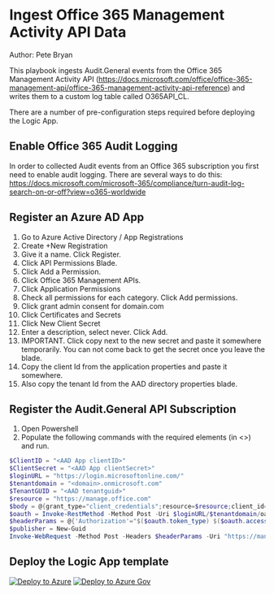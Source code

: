 # Ingest Office 365 Management Activity API Data
Author: Pete Bryan

This playbook ingests Audit.General events from the Office 365 Management Activity API (https://docs.microsoft.com/office/office-365-management-api/office-365-management-activity-api-reference) and writes them to a custom log table called O365API_CL. 

There are a number of pre-configuration steps required before deploying the Logic App.

## Enable Office 365 Audit Logging
In order to collected Audit events from an Office 365 subscription you first need to enable audit logging. There are several ways to do this: https://docs.microsoft.com/microsoft-365/compliance/turn-audit-log-search-on-or-off?view=o365-worldwide

## Register an Azure AD App
1. Go to Azure Active Directory / App Registrations
2. Create +New Registration
3. Give it a name.  Click Register.
4. Click API Permissions Blade.
5. Click Add a Permission.  
6. Click Office 365 Management APIs.
7. Click Application Permissions
8. Check all permissions for each category.  Click Add permissions.
9. Click grant admin consent for domain.com
10. Click Certificates and Secrets
11. Click New Client Secret
12. Enter a description, select never.  Click Add.
13. IMPORTANT.  Click copy next to the new secret and paste it somewhere temporarily.  You can not come back to get the secret once you leave the blade.
14. Copy the client Id from the application properties and paste it somewhere.
15. Also copy the tenant Id from the AAD directory properties blade.

## Register the Audit.General API Subscription
1. Open Powershell
2. Populate the following commands with the required elements (in <>) and run.

```powershell
$ClientID = "<AAD App clientID>"
$ClientSecret = "<AAD App clientSecret>"
$loginURL = "https://login.microsoftonline.com/"
$tenantdomain = "<domain>.onmicrosoft.com"
$TenantGUID = "<AAD tenantguid>"
$resource = "https://manage.office.com"
$body = @{grant_type="client_credentials";resource=$resource;client_id=$ClientID;client_secret=$ClientSecret}
$oauth = Invoke-RestMethod -Method Post -Uri $loginURL/$tenantdomain/oauth2/token?api-version=1.0 -Body $body
$headerParams = @{'Authorization'="$($oauth.token_type) $($oauth.access_token)"} 
$publisher = New-Guid
Invoke-WebRequest -Method Post -Headers $headerParams -Uri "https://manage.office.com/api/v1.0/$tenantGuid/activity/feed/subscriptions/start?contentType=Audit.General&PublisherIdentifier=$Publisher" 
```

## Deploy the Logic App template
[![Deploy to Azure](https://aka.ms/deploytoazurebutton)](https://portal.azure.com/#create/Microsoft.Template/uri/https%3A%2F%2Fraw.githubusercontent.com%2FAzure%2FAzure-Sentinel%2Fmaster%2FPlaybooks%2FGet-O365Data%2Fazuredeploy.json)
[![Deploy to Azure Gov](https://aka.ms/deploytoazuregovbutton)](https://portal.azure.us/#create/Microsoft.Template/uri/https%3A%2F%2Fraw.githubusercontent.com%2FAzure%2FAzure-Sentinel%2Fmaster%2FPlaybooks%2FGet-O365Data%2Fazuredeploy.json)